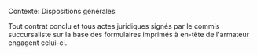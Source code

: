 Contexte: Dispositions générales

Tout contrat conclu et tous actes juridiques signés par le commis succursaliste sur la base des formulaires imprimés à en-tête de l'armateur engagent celui-ci.